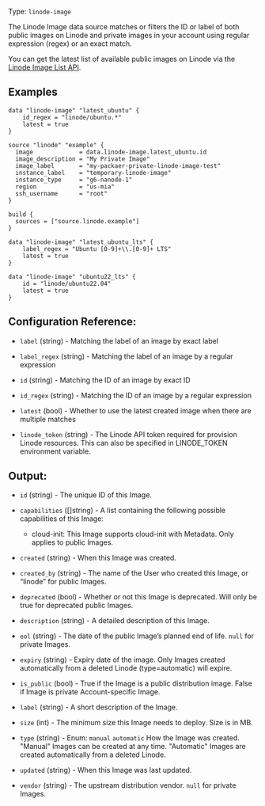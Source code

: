 Type: `linode-image`

The Linode Image data source matches or filters the ID or label of both public images on
Linode and private images in your account using regular expression (regex) or an exact
match.

You can get the latest list of available public images on Linode via the
[Linode Image List API](https://techdocs.akamai.com/linode-api/reference/get-images).

## Examples

```hcl
data "linode-image" "latest_ubuntu" {
    id_regex = "linode/ubuntu.*"
    latest = true
}

source "linode" "example" {
  image             = data.linode-image.latest_ubuntu.id
  image_description = "My Private Image"
  image_label       = "my-packaer-private-linode-image-test"
  instance_label    = "temporary-linode-image"
  instance_type     = "g6-nanode-1"
  region            = "us-mia"
  ssh_username      = "root"
}

build {
  sources = ["source.linode.example"]
}
```

```hcl
data "linode-image" "latest_ubuntu_lts" {
    label_regex = "Ubuntu [0-9]+\\.[0-9]+ LTS"
    latest = true
}
```

```hcl
data "linode-image" "ubuntu22_lts" {
    id = "linode/ubuntu22.04"
    latest = true
}
```

## Configuration Reference:

<!-- Code generated from the comments of the Config struct in datasource/image/data.go; DO NOT EDIT MANUALLY -->

- `label` (string) - Matching the label of an image by exact label

- `label_regex` (string) - Matching the label of an image by a regular expression

- `id` (string) - Matching the ID of an image by exact ID

- `id_regex` (string) - Matching the ID of an image by a regular expression

- `latest` (bool) - Whether to use the latest created image when there are multiple matches

<!-- End of code generated from the comments of the Config struct in datasource/image/data.go; -->

<!-- Code generated from the comments of the LinodeCommon struct in helper/common.go; DO NOT EDIT MANUALLY -->

- `linode_token` (string) - The Linode API token required for provision Linode resources.
  This can also be specified in LINODE_TOKEN environment variable.

<!-- End of code generated from the comments of the LinodeCommon struct in helper/common.go; -->


## Output:

<!-- Code generated from the comments of the DatasourceOutput struct in datasource/image/data.go; DO NOT EDIT MANUALLY -->

- `id` (string) - The unique ID of this Image.

- `capabilities` ([]string) - A list containing the following possible capabilities of this Image:
  - cloud-init: This Image supports cloud-init with Metadata. Only applies to public Images.

- `created` (string) - When this Image was created.

- `created_by` (string) - The name of the User who created this Image, or “linode” for public Images.

- `deprecated` (bool) - Whether or not this Image is deprecated. Will only be true for deprecated public Images.

- `description` (string) - A detailed description of this Image.

- `eol` (string) - The date of the public Image’s planned end of life. `null` for private Images.

- `expiry` (string) - Expiry date of the image.
  Only Images created automatically from a deleted Linode (type=automatic) will expire.

- `is_public` (bool) - True if the Image is a public distribution image.
  False if Image is private Account-specific Image.

- `label` (string) - A short description of the Image.

- `size` (int) - The minimum size this Image needs to deploy. Size is in MB.

- `type` (string) - Enum: `manual` `automatic`
  How the Image was created.
  "Manual" Images can be created at any time.
  "Automatic" Images are created automatically from a deleted Linode.

- `updated` (string) - When this Image was last updated.

- `vendor` (string) - The upstream distribution vendor. `null` for private Images.

<!-- End of code generated from the comments of the DatasourceOutput struct in datasource/image/data.go; -->
